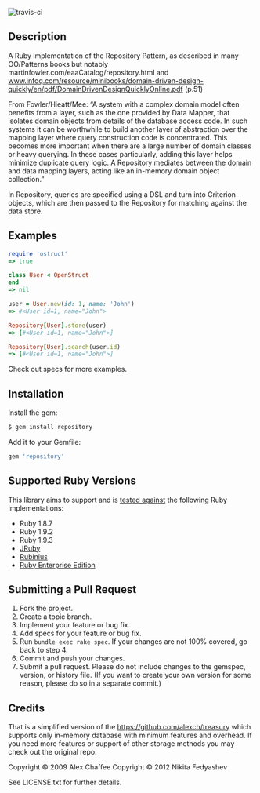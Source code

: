 
![travis-ci](http://travis-ci.org/nfedyashev/repository.png)

Description
--------

A Ruby implementation of the Repository Pattern, as described in many OO/Patterns books but notably martinfowler.com/eaaCatalog/repository.html and www.infoq.com/resource/minibooks/domain-driven-design-quickly/en/pdf/DomainDrivenDesignQuicklyOnline.pdf (p.51)

From Fowler/Hieatt/Mee: “A system with a complex domain model often benefits from a layer, such as the one provided by Data Mapper, that isolates domain objects from details of the database access code. In such systems it can be worthwhile to build another layer of abstraction over the mapping layer where query construction code is concentrated. This becomes more important when there are a large number of domain classes or heavy querying. In these cases particularly, adding this layer helps minimize duplicate query logic. A Repository mediates between the domain and data mapping layers, acting like an in-memory domain object collection.”

In Repository, queries are specified using a DSL and turn into Criterion objects, which are then passed to the Repository for matching against the data store.

Examples
--------

``` ruby
require 'ostruct'
=> true

class User < OpenStruct
end
=> nil

user = User.new(id: 1, name: 'John')
=> #<User id=1, name="John">

Repository[User].store(user)
=> [#<User id=1, name="John">]

Repository[User].search(user.id)
=> [#<User id=1, name="John">]

```

Check out specs for more examples.

Installation
-------

Install the gem:

``` bash
$ gem install repository
```

Add it to your Gemfile:

``` ruby
gem 'repository'
```

Supported Ruby Versions
-------

[travis]: http://travis-ci.org/nfedyashev/repository

This library aims to support and is [tested against][travis] the following Ruby
implementations:

* Ruby 1.8.7
* Ruby 1.9.2
* Ruby 1.9.3
* [JRuby][]
* [Rubinius][]
* [Ruby Enterprise Edition][ree]

[jruby]: http://www.jruby.org/
[rubinius]: http://rubini.us/
[ree]: http://www.rubyenterpriseedition.com/

Submitting a Pull Request
-------

1. Fork the project.
2. Create a topic branch.
3. Implement your feature or bug fix.
4. Add specs for your feature or bug fix.
5. Run `bundle exec rake spec`. If your changes are not 100% covered, go back to step 4.
6. Commit and push your changes.
7. Submit a pull request. Please do not include changes to the gemspec,
   version, or history file. (If you want to create your own version for some
   reason, please do so in a separate commit.)


Credits
-------

That is a simplified version of the https://github.com/alexch/treasury which supports only in-memory database with minimum features and overhead. If you need more features or support of other storage methods you may check out the original repo.


Copyright © 2009 Alex Chaffee
Copyright © 2012 Nikita Fedyashev

See LICENSE.txt for further details.

